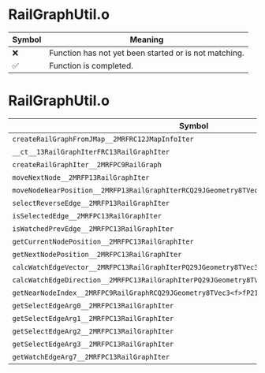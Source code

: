 # RailGraphUtil.o
| Symbol | Meaning 
| ------------- | ------------- 
| :x: | Function has not yet been started or is not matching. 
| :white_check_mark: | Function is completed. 


# RailGraphUtil.o
| Symbol | Decompiled? |
| ------------- | ------------- |
| `createRailGraphFromJMap__2MRFRC12JMapInfoIter` | :x: |
| `__ct__13RailGraphIterFRC13RailGraphIter` | :x: |
| `createRailGraphIter__2MRFPC9RailGraph` | :x: |
| `moveNextNode__2MRFP13RailGraphIter` | :x: |
| `moveNodeNearPosition__2MRFP13RailGraphIterRCQ29JGeometry8TVec3<f>fP21RailGraphNodeSelecter` | :x: |
| `selectReverseEdge__2MRFP13RailGraphIter` | :x: |
| `isSelectedEdge__2MRFPC13RailGraphIter` | :x: |
| `isWatchedPrevEdge__2MRFPC13RailGraphIter` | :x: |
| `getCurrentNodePosition__2MRFPC13RailGraphIter` | :x: |
| `getNextNodePosition__2MRFPC13RailGraphIter` | :x: |
| `calcWatchEdgeVector__2MRFPC13RailGraphIterPQ29JGeometry8TVec3<f>` | :x: |
| `calcWatchEdgeDirection__2MRFPC13RailGraphIterPQ29JGeometry8TVec3<f>` | :x: |
| `getNearNodeIndex__2MRFPC9RailGraphRCQ29JGeometry8TVec3<f>fP21RailGraphNodeSelecter` | :x: |
| `getSelectEdgeArg0__2MRFPC13RailGraphIter` | :x: |
| `getSelectEdgeArg1__2MRFPC13RailGraphIter` | :x: |
| `getSelectEdgeArg2__2MRFPC13RailGraphIter` | :x: |
| `getSelectEdgeArg3__2MRFPC13RailGraphIter` | :x: |
| `getWatchEdgeArg7__2MRFPC13RailGraphIter` | :x: |
